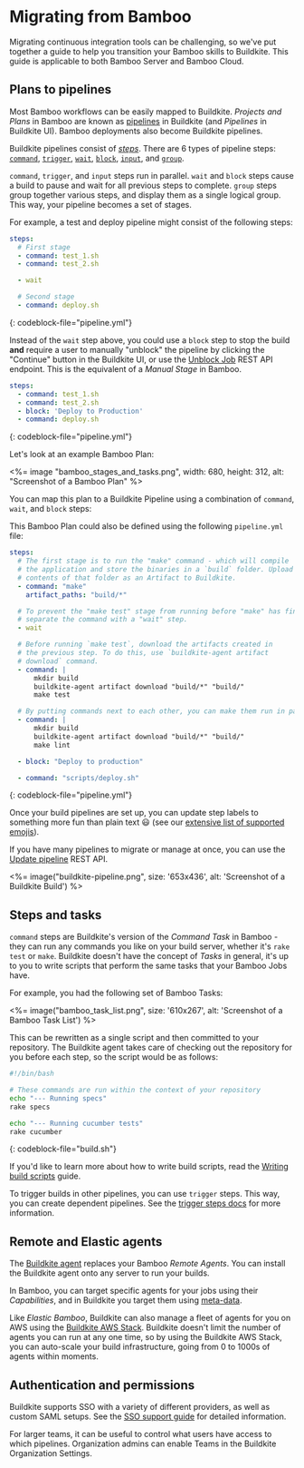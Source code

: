 # Migrating from Bamboo

Migrating continuous integration tools can be challenging, so we've put together a guide to help you transition your Bamboo skills to Buildkite. This guide is applicable to both Bamboo Server and Bamboo Cloud.


## Plans to pipelines

<!--alex ignore easy-->

Most Bamboo workflows can be easily mapped to Buildkite. *Projects
and Plans* in Bamboo are known as [pipelines](/docs/pipelines) in Buildkite (and *Pipelines* in Buildkite UI). Bamboo deployments also become Buildkite pipelines.

Buildkite pipelines consist of [*steps*](/docs/pipelines/defining-steps). There are 6 types of pipeline steps: [`command`](/docs/pipelines/command-step), [`trigger`](/docs/pipelines/trigger-step), [`wait`](/docs/pipelines/wait-step), [`block`](/docs/pipelines/block-step), [`input`](/docs/pipelines/input-step), and [`group`](/docs/pipelines/group-step).

`command`, `trigger`, and `input` steps run in parallel. `wait` and `block` steps cause a build to pause and wait for all previous steps to complete. `group` steps group together various steps, and display them as a single logical group. This way, your pipeline becomes a set of stages.

For example, a test and deploy pipeline might consist of the following steps:

```yaml
steps:
  # First stage
  - command: test_1.sh
  - command: test_2.sh

  - wait

  # Second stage
  - command: deploy.sh
```
{: codeblock-file="pipeline.yml"}

Instead of the `wait` step above, you could use a `block` step to stop the build **and** require a user to manually "unblock" the pipeline by clicking the "Continue" button in the Buildkite UI, or use the [Unblock Job](/docs/api/jobs#unblock-a-job) REST API endpoint. This is the equivalent of a *Manual Stage* in Bamboo.

```yaml
steps:
  - command: test_1.sh
  - command: test_2.sh
  - block: 'Deploy to Production'
  - command: deploy.sh
```
{: codeblock-file="pipeline.yml"}

Let's look at an example Bamboo Plan:

<%= image "bamboo_stages_and_tasks.png", width: 680, height: 312, alt: "Screenshot of a Bamboo Plan" %>

You can map this plan to a Buildkite Pipeline using a combination of `command`, `wait`, and `block` steps:

This Bamboo Plan could also be defined using the following `pipeline.yml` file:

```yaml
steps:
  # The first stage is to run the "make" command - which will compile
  # the application and store the binaries in a `build` folder. Upload the
  # contents of that folder as an Artifact to Buildkite.
  - command: "make"
    artifact_paths: "build/*"

  # To prevent the "make test" stage from running before "make" has finished,
  # separate the command with a "wait" step.
  - wait

  # Before running `make test`, download the artifacts created in
  # the previous step. To do this, use `buildkite-agent artifact
  # download` command.
  - command: |
      mkdir build
      buildkite-agent artifact download "build/*" "build/"
      make test

  # By putting commands next to each other, you can make them run in parallel.
  - command: |
      mkdir build
      buildkite-agent artifact download "build/*" "build/"
      make lint

  - block: "Deploy to production"

  - command: "scripts/deploy.sh"
```
{: codeblock-file="pipeline.yml"}

Once your build pipelines are set up, you can update step labels to something more fun than plain text :smiley: (see our [extensive list of supported emojis](https://github.com/buildkite/emojis)).

If you have many pipelines to migrate or manage at once, you can use the [Update pipeline](/docs/api/pipelines#update-a-pipeline) REST API.

<%= image("buildkite-pipeline.png", size: '653x436', alt: 'Screenshot of a Buildkite Build') %>

## Steps and tasks

`command` steps are Buildkite's version of the *Command Task* in Bamboo - they can run any commands you like on your build server, whether it's `rake test` or `make`. Buildkite doesn't have the concept of *Tasks* in general, it's up to you to write scripts that perform the same tasks that your Bamboo Jobs have.

For example, you had the following set of Bamboo Tasks:

<%= image("bamboo_task_list.png", size: '610x267', alt: 'Screenshot of a Bamboo Task List') %>

This can be rewritten as a single script and then committed to your
repository. The Buildkite agent takes care of checking out the repository for you before each step, so the script would be as follows:

```bash
#!/bin/bash

# These commands are run within the context of your repository
echo "--- Running specs"
rake specs

echo "--- Running cucumber tests"
rake cucumber
```
{: codeblock-file="build.sh"}

If you'd like to learn more about how to write build scripts, read the [Writing build scripts](/docs/builds/writing-build-scripts) guide.

To trigger builds in other pipelines, you can use `trigger` steps. This way, you can create dependent pipelines. See the [trigger steps docs](/docs/pipelines/trigger-step) for more information.

## Remote and Elastic agents

The [Buildkite agent](/docs/agent/v3) replaces your Bamboo *Remote Agents*. You can install the Buildkite agent onto any server to run your builds.

In Bamboo, you can target specific agents for your jobs using their *Capabilities*, and in Buildkite you target them using [meta-data](/docs/agent/v3/cli-meta-data).

Like *Elastic Bamboo*, Buildkite can also manage a fleet of agents for you on AWS using the [Buildkite AWS Stack](https://github.com/buildkite/buildkite-aws-stack). Buildkite doesn't limit the number of agents you can run at any one time, so by using the Buildkite AWS Stack, you can auto-scale your build infrastructure, going from 0 to 1000s of agents within moments.

## Authentication and permissions

Buildkite supports SSO with a variety of different providers, as well as custom SAML setups. See the [SSO support guide](/docs/integrations/sso) for detailed information.

For larger teams, it can be useful to control what users have access to which pipelines. Organization admins can enable Teams in the Buildkite Organization Settings.
